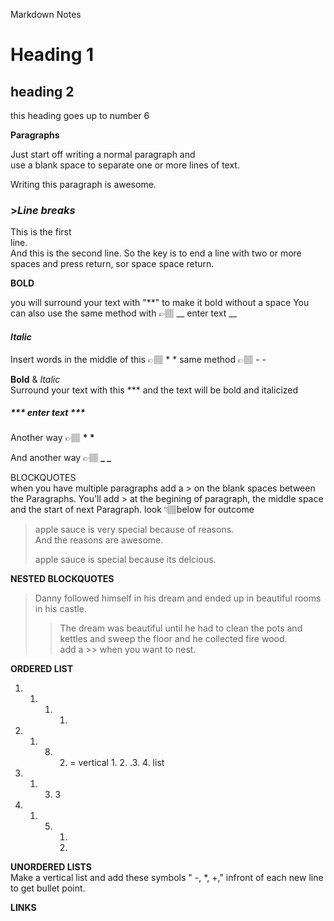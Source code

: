 Markdown Notes
# Heading 1
## heading 2
this heading goes up to number 6

**Paragraphs**

Just start off writing a normal paragraph and </br> use a blank space to separate one or more lines of text.

Writing this paragraph is awesome. 


### >*Line breaks*

This is the first  
line.  
And this is the second line. So the key is to end a line with two or more spaces and press return, sor space space return.

**BOLD**

you will surround your text with "**" to make it bold without a space
You can also use the same method with 👉🏽 __ enter text __

#### *Italic*
Insert words in the middle of this 👉🏽 * *
same method 👉🏽 - -

**Bold** & *Italic* </br>
Surround your text with this *** and the text will be bold and italicized

##### *** enter text *** 
Another way 👉🏽 __*   *__

And another way 👉🏽 **_  _**

BLOCKQUOTES </br>
when you have multiple paragraphs add a > on the blank spaces between the Paragraphs. You'll add > at the begining of paragraph, the middle space and the start of next Paragraph. look 👇🏽below for outcome
>apple sauce is very special because of reasons. </br>And the reasons are awesome.
>
>apple sauce is special because its delcious.

**NESTED BLOCKQUOTES**
> Danny followed himself in his dream and ended up in beautiful rooms in his castle.
>
>> The dream was beautiful until he had to clean the pots and kettles and sweep the floor and he collected fire wood. </br> add a >> when you want to nest.

**ORDERED LIST** </br>
1. 1. 1. 1.
2. 1. 8. 2.    = vertical 1. 2. .3. 4. list
3. 1. 3. 3
4. 1. 5.   1.
           2.

**UNORDERED LISTS** </BR>
Make a vertical list and add these symbols " -, *, +," infront of each new line
to get bullet point.

**LINKS**</br>





